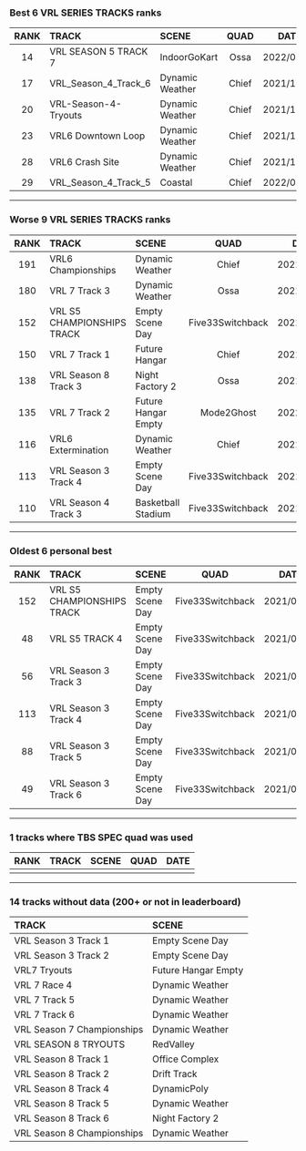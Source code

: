 ### Best 6 VRL SERIES TRACKS ranks
|RANK|TRACK|SCENE|QUAD|DATE|
|:---:|:---|:---|:---:|:---:|
|14|VRL SEASON 5 TRACK 7|IndoorGoKart|Ossa|2022/05/07|
|17|VRL_Season_4_Track_6|Dynamic Weather|Chief|2021/10/24|
|20|VRL-Season-4-Tryouts|Dynamic Weather|Chief|2021/11/06|
|23|VRL6 Downtown Loop|Dynamic Weather|Chief|2021/11/02|
|28|VRL6 Crash Site|Dynamic Weather|Chief|2021/11/05|
|29|VRL_Season_4_Track_5|Coastal|Chief|2022/01/16|
---
### Worse 9 VRL SERIES TRACKS ranks
|RANK|TRACK|SCENE|QUAD|DATE|
|:---:|:---|:---|:---:|:---:|
|191|VRL6 Championships|Dynamic Weather|Chief|2021/11/05|
|180|VRL 7 Track 3|Dynamic Weather|Ossa|2021/11/27|
|152|VRL S5 CHAMPIONSHIPS TRACK|Empty Scene Day|Five33Switchback|2021/05/23|
|150|VRL 7 Track 1|Future Hangar|Chief|2021/10/19|
|138|VRL Season 8 Track 3|Night Factory 2|Ossa|2021/12/08|
|135|VRL 7 Track 2|Future Hangar Empty|Mode2Ghost|2022/04/30|
|116|VRL6 Extermination|Dynamic Weather|Chief|2021/11/02|
|113|VRL Season 3 Track 4|Empty Scene Day|Five33Switchback|2021/05/23|
|110|VRL Season 4 Track 3|Basketball Stadium|Five33Switchback|2021/07/04|
---
### Oldest 6 personal best
|RANK|TRACK|SCENE|QUAD|DATE|
|:---:|:---|:---|:---:|:---:|
|152|VRL S5 CHAMPIONSHIPS TRACK|Empty Scene Day|Five33Switchback|2021/05/23|
|48|VRL S5 TRACK 4|Empty Scene Day|Five33Switchback|2021/05/23|
|56|VRL Season 3 Track 3|Empty Scene Day|Five33Switchback|2021/05/23|
|113|VRL Season 3 Track 4|Empty Scene Day|Five33Switchback|2021/05/23|
|88|VRL Season 3 Track 5|Empty Scene Day|Five33Switchback|2021/05/23|
|49|VRL Season 3 Track 6|Empty Scene Day|Five33Switchback|2021/05/23|
---
### 1 tracks where TBS SPEC quad was used
|RANK|TRACK|SCENE|QUAD|DATE|
|:---:|:---|:---|:---:|:---:|
||||||
---
### 14 tracks without data (200+ or not in leaderboard)
|TRACK|SCENE|
|:---|:---|
|VRL Season 3 Track 1|Empty Scene Day|
|VRL Season 3 Track 2|Empty Scene Day|
|VRL7 Tryouts|Future Hangar Empty|
|VRL 7 Race 4|Dynamic Weather|
|VRL 7 Track 5|Dynamic Weather|
|VRL 7 Track 6|Dynamic Weather|
|VRL Season 7 Championships|Dynamic Weather|
|VRL SEASON 8 TRYOUTS|RedValley|
|VRL Season 8 Track 1|Office Complex|
|VRL Season 8 Track 2|Drift Track|
|VRL Season 8 Track 4|DynamicPoly|
|VRL Season 8 Track 5|Dynamic Weather|
|VRL Season 8 Track 6|Night Factory 2|
|VRL Season 8 Championships|Dynamic Weather|
